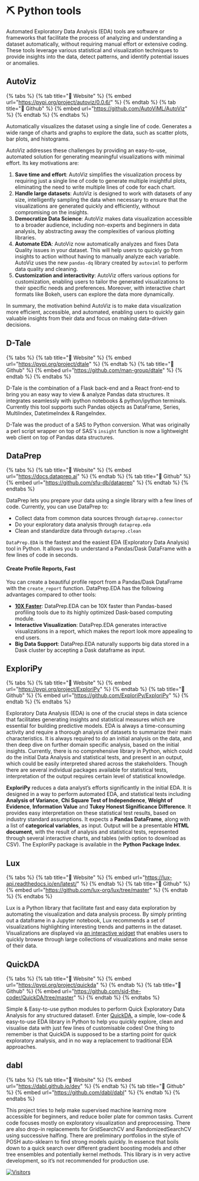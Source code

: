# ⛏ Python tools

Automated Exploratory Data Analysis (EDA) tools are software or frameworks that facilitate the process of analyzing and understanding a dataset automatically, without requiring manual effort or extensive coding. These tools leverage various statistical and visualization techniques to provide insights into the data, detect patterns, and identify potential issues or anomalies.

## **AutoViz**

{% tabs %}
{% tab title="🔗 Website" %}
{% embed url="https://pypi.org/project/autoviz/0.0.6/" %}
{% endtab %}
{% tab title="🧰 Github" %}
{% embed url="https://github.com/AutoViML/AutoViz" %}
{% endtab %}
{% endtabs %}

Automatically visualizes the dataset using a single line of code. Generates a wide range of charts and graphs to explore the data, such as scatter plots, bar plots, and histograms.

AutoViz addresses these challenges by providing an easy-to-use, automated solution for generating meaningful visualizations with minimal effort. Its key motivations are:

1. **Save time and effort**: AutoViz simplifies the visualization process by requiring just a single line of code to generate multiple insightful plots, eliminating the need to write multiple lines of code for each chart.
2. **Handle large datasets**: AutoViz is designed to work with datasets of any size, intelligently sampling the data when necessary to ensure that the visualizations are generated quickly and efficiently, without compromising on the insights.
3. **Democratize Data Science**: AutoViz makes data visualization accessible to a broader audience, including non-experts and beginners in data analysis, by abstracting away the complexities of various plotting libraries.
4. **Automate EDA**: AutoViz now automatically analyzes and fixes Data Quality issues in your dataset. This will help users to quickly go from insights to action without having to manually analyze each variable. AutoViz uses the new `pandas-dq` library created by `autoviml` to perform data quality and cleaning.
5. **Customization and interactivity**: AutoViz offers various options for customization, enabling users to tailor the generated visualizations to their specific needs and preferences. Moreover, with interactive chart formats like Bokeh, users can explore the data more dynamically.

In summary, the motivation behind AutoViz is to make data visualization more efficient, accessible, and automated, enabling users to quickly gain valuable insights from their data and focus on making data-driven decisions.

## **D-Tale**

{% tabs %}
{% tab title="🔗 Website" %}
{% embed url="https://pypi.org/project/dtale" %}
{% endtab %}
{% tab title="🧰 Github" %}
{% embed url="https://github.com/man-group/dtale" %}
{% endtab %}
{% endtabs %}

D-Tale is the combination of a Flask back-end and a React front-end to bring you an easy way to view & analyze Pandas data structures. It integrates seamlessly with ipython notebooks & python/ipython terminals. Currently this tool supports such Pandas objects as DataFrame, Series, MultiIndex, DatetimeIndex & RangeIndex.

D-Tale was the product of a SAS to Python conversion. What was originally a perl script wrapper on top of SAS's `insight` function is now a lightweight web client on top of Pandas data structures.

## **DataPrep**

{% tabs %}
{% tab title="🔗 Website" %}
{% embed url="https://docs.dataprep.ai" %}
{% endtab %}
{% tab title="🧰 Github" %}
{% embed url="https://github.com/sfu-db/dataprep" %}
{% endtab %}
{% endtabs %}

DataPrep lets you prepare your data using a single library with a few lines of code. Currently, you can use DataPrep to:

* Collect data from common data sources through `dataprep.connector`
* Do your exploratory data analysis through `dataprep.eda`
* Clean and standardize data through `dataprep.clean`

`DataPrep.EDA` is the fastest and the easiest EDA (Exploratory Data Analysis) tool in Python. It allows you to understand a Pandas/Dask DataFrame with a few lines of code in seconds.

#### Create Profile Reports, Fast

You can create a beautiful profile report from a Pandas/Dask DataFrame with the `create_report` function. DataPrep.EDA has the following advantages compared to other tools:

* [**10X Faster**](https://arxiv.org/abs/2104.00841): DataPrep.EDA can be 10X faster than Pandas-based profiling tools due to its highly optimized Dask-based computing module.
* **Interactive Visualization**: DataPrep.EDA generates interactive visualizations in a report, which makes the report look more appealing to end users.
* **Big Data Support**: DataPrep.EDA naturally supports big data stored in a Dask cluster by accepting a Dask dataframe as input.

## **ExploriPy**

{% tabs %}
{% tab title="🔗 Website" %}
{% embed url="https://pypi.org/project/ExploriPy" %}
{% endtab %}
{% tab title="🧰 Github" %}
{% embed url="https://github.com/ExploriPy/ExploriPy" %}
{% endtab %}
{% endtabs %}

Exploratory Data Analysis (EDA) is one of the crucial steps in data science that facilitates generating insights and statistical measures which are essential for building predictive models. EDA is always a time-consuming activity and require a thorough analysis of datasets to summarize their main characteristics. It is always required to do an initial analysis on the data, and then deep dive on further domain specific analysis, based on the initial insights. Currently, there is no comprehensive library in Python, which could do the initial Data Analysis and statistical tests, and present in an output, which could be easily interpreted shared across the stakeholders. Though there are several individual packages available for statistical tests, interpretation of the output requires certain level of statistical knowledge.

**ExploriPy** reduces a data analyst’s efforts significantly in the initial EDA. It is designed in a way to perform automated EDA, and statistical tests including **Analysis of Variance**, **Chi Square Test of Independence**, **Weight of Evidence**, **Information Value** and **Tukey Honest Significance Difference**. It provides easy interpretation on these statistical test results, based on industry standard assumptions. It expects a **Pandas DataFrame**, along with a list of **categorical variables**, as input. Output will be a presentable **HTML document**, with the result of analysis and statistical tests, represented through several interactive charts, and tables (with option to download as CSV). The ExploriPy package is available in the **Python Package Index**.

## **Lux**

{% tabs %}
{% tab title="🔗 Website" %}
{% embed url="https://lux-api.readthedocs.io/en/latest/" %}
{% endtab %}
{% tab title="🧰 Github" %}
{% embed url="https://github.com/lux-org/lux/tree/master" %}
{% endtab %}
{% endtabs %}

Lux is a Python library that facilitate fast and easy data exploration by automating the visualization and data analysis process. By simply printing out a dataframe in a Jupyter notebook, Lux recommends a set of visualizations highlighting interesting trends and patterns in the dataset. Visualizations are displayed via [an interactive widget](https://github.com/lux-org/lux-widget) that enables users to quickly browse through large collections of visualizations and make sense of their data.

## **QuickDA**

{% tabs %}
{% tab title="🔗 Website" %}
{% embed url="https://pypi.org/project/quickda" %}
{% endtab %}
{% tab title="🧰 Github" %}
{% embed url="https://github.com/sid-the-coder/QuickDA/tree/master" %}
{% endtab %}
{% endtabs %}

Simple & Easy-to-use python modules to perform Quick Exploratory Data Analysis for any structured dataset!. Enter [QuickDA](https://pypi.org/project/quickda/), a simple, low-code & easy-to-use EDA library in Python to help you quickly explore, clean and visualise data with just few lines of customisable codes! One thing to remember is that QuickDA is supposed to be a starting point for quick exploratory analysis, and in no way a replacement to traditional EDA approaches.

## **dabl**

{% tabs %}
{% tab title="🔗 Website" %}
{% embed url="https://dabl.github.io/dev" %}
{% endtab %}
{% tab title="🧰 Github" %}
{% embed url="https://github.com/dabl/dabl" %}
{% endtab %}
{% endtabs %}

This project tries to help make supervised machine learning more accessible for beginners, and reduce boiler plate for common tasks. Current code focuses mostly on exploratory visualization and preprocessing. There are also drop-in replacements for GridSearchCV and RandomizedSearchCV using successive halfing. There are preliminary portfolios in the style of POSH auto-sklearn to find strong models quickly. In essence that boils down to a quick search over different gradient boosting models and other tree ensembles and potentially kernel methods. This library is in very active development, so it’s not recommended for production use.

[![Visitors](https://api.visitorbadge.io/api/visitors?path=https%3A%2F%2Fgithub.com%2Fdrshahizan\&labelColor=%23697689\&countColor=%23555555\&style=plastic)](https://visitorbadge.io/status?path=https%3A%2F%2Fgithub.com%2Fdrshahizan)
